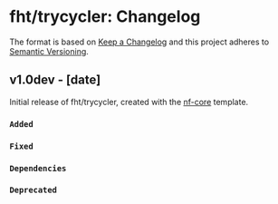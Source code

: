 # fht/trycycler: Changelog

The format is based on [Keep a Changelog](https://keepachangelog.com/en/1.0.0/)
and this project adheres to [Semantic Versioning](https://semver.org/spec/v2.0.0.html).

## v1.0dev - [date]

Initial release of fht/trycycler, created with the [nf-core](https://nf-co.re/) template.

### `Added`

### `Fixed`

### `Dependencies`

### `Deprecated`

